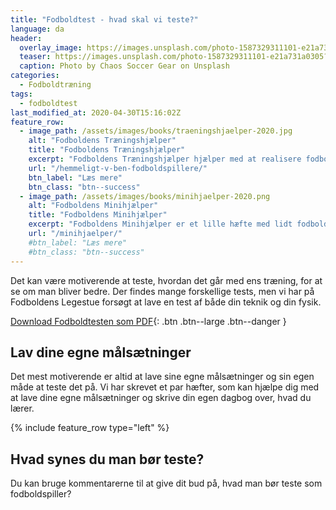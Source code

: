 ```yaml
---
title: "Fodboldtest - hvad skal vi teste?"
language: da
header:
  overlay_image: https://images.unsplash.com/photo-1587329311101-e21a731a0305?ixlib=rb-1.2.1&auto=format&fit=crop&w=1951&q=80
  teaser: https://images.unsplash.com/photo-1587329311101-e21a731a0305?ixlib=rb-1.2.1&auto=format&fit=crop&w=400&q=80
  caption: Photo by Chaos Soccer Gear on Unsplash
categories:
  - Fodboldtræning
tags:
  - fodboldtest
last_modified_at: 2020-04-30T15:16:02Z
feature_row:
  - image_path: /assets/images/books/traeningshjaelper-2020.jpg
    alt: "Fodboldens Træningshjælper"
    title: "Fodboldens Træningshjælper"
    excerpt: "Fodboldens Træningshjælper hjælper med at realisere fodbolddrømmen gennem målsætninger og træningsråd. Dit hemmelige våben til at blive bedre til fodbold. Hæftet giver dig gode råd til, hvordan du kan blive bedre, samtidig med at du kan holde styr på træningen."
    url: "/hemmeligt-v-ben-fodboldspillere/"
    btn_label: "Læs mere"
    btn_class: "btn--success"
  - image_path: /assets/images/books/minihjaelper-2020.png
    alt: "Fodboldens Minihjælper"
    title: "Fodboldens Minihjælper"
    excerpt: "Fodboldens Minihjælper er et lille hæfte med lidt fodboldøvelser til dig og din kammerat. Hæftet viser også, hvordan du kan lave dit eget fodboldkørekort og skrive ned, hvordan din fremgang er."
    url: "/minihjaelper/"
    #btn_label: "Læs mere"
    #btn_class: "btn--success"
---
```


Det kan være motiverende at teste, hvordan det går med ens træning, for at se om man bliver bedre. Der findes mange forskellige tests, men vi har på Fodboldens Legestue forsøgt at lave en test af både din teknik og din fysik.

[<i class='far fa-file-pdf'></i> Download Fodboldtesten som PDF](/assets/pdf/fodboldtest.pdf){: .btn .btn--large .btn--danger }

## Lav dine egne målsætninger

Det mest motiverende er altid at lave sine egne målsætninger og sin egen måde at teste det på. Vi har skrevet et par hæfter, som kan hjælpe dig med at lave dine egne målsætninger og skrive din egen dagbog over, hvad du lærer.

{% include feature_row type="left" %}

## Hvad synes du man bør teste?

Du kan bruge kommentarerne til at give dit bud på, hvad man bør teste som fodboldspiller?
